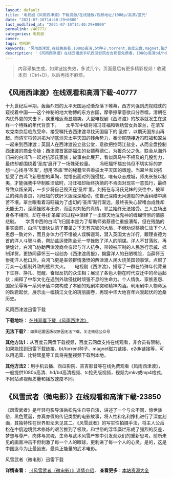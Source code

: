 ```yaml
---
layout: default
title: '电视剧《风雨西津渡》下载资源/在线播放/视频地址/1080p/高清/蓝光'
date: "2021-07-10T14:40:29+0800"
last_modified_at: "2021-07-10T14:40:29+0800"
permalink: /40777/
categories: 电视剧
cover:
tags: 电视剧
keywords: '风雨西津渡,在线免费看,1080p高清,bt种子,torrent,百度云盘,magnet,磁力链,迅雷下载资源'
description: '《风雨西津渡》在线云播放手机西瓜影院吉吉影音免费看，1080p高清bd/hd未删减完整版和tc抢先枪版，mkv/mp4格式，附带bt/torrent种子、magnet/磁力链、百度云盘、网盘资源迅雷下载链接'
---
```


>内容采集生成，如果链接失效，多试几个，页面最后有更多精彩视频！收藏本页（Ctrl+D)，以后再找不麻烦。


## 《风雨西津渡》在线观看和高清下载-40777

十九世纪后半期，轰轰烈烈的太平天国运动渐渐落下帷幕，西方列强则虎视眈眈的窥视着中国——这个神秘的地大物博的东方古国，摩拳擦掌意欲瓜分吞噬。清朝在内忧外患的夹击下，疾重难返渐显颓势。大型电视剧《西津渡》的故事就发生在这样一个特殊的年代背景下。　　太平军中级将领冯旺福和锦绣营女兵翠兰，在清军攻克南京后临危受命，接受嘱托去西津渡寻找天国留下的&lsquo;圣库’，以期天国东山再起。而清军将领刘拓为彻底消灭太平天国的残余势力，奉命尾随接近冯旺福和翠兰一起来到西津渡；英国人在西津渡设立盐公堂，意欲把控两江盐业，从而全盘控制西津渡的商业命脉；西津渡首富邵福生的女婿蔡德仁，为报杀父之仇，联合从海外归来的白鸿飞一起对抗邵氏家族；故事由此展开，看似风马牛不相及的几股势力，最终却都围绕着‘圣库’展开了一场殊死较量。　　冯旺福怀揣宏伟但不切实际的梦想一心找寻&lsquo;圣库’，想用&lsquo;圣库’里的秘籍宝典重振太平天国的辉煌。当翠兰和刘拓接受了白鸿飞新思想的熏陶，觉悟出面对列强侵扰，唯有众志成城，师夷长技以制夷，才能强我中华制胜溃敌时，冯旺福却始终执拗的不肯面对现实一意孤行，最终导致众叛亲离，一步步将自己毁灭在‘圣库’里。刘拓在与冯氏兄妹的交往中，被翠兰的纯真善良，冯旺福的侠肝义胆深深触动，使自己深陷无间道般的矛盾纠结中痛苦不堪。翠兰眼看着冯旺福为了虚幻的‘圣库’渐行渐远，最终丧失心智嗜血成性却无能无力，深感挫败与无奈，而面对刘拓的真情，翠兰始终无法接受。三人立场出身各不相同，却在寻找‘圣库’的过程中演绎了一出惊天地泣鬼神的缠绵悱恻的情感悲剧。　　学贯中西的白鸿飞归国本是为了帮助师弟蔡德仁重振漕帮，但在残酷的事实面前，白鸿飞很快认清了覆巢之下无有完卵的大局，不但劝说蔡德仁放下个人恩怨一致对外，而且身体力行不惜被人误解谩骂，潜入英国太古洋行，跟理查德为首的洋人斗智斗勇，帮助盐运使陈金元一举挫败了洋人的阴谋。洋人不甘落败，再使诡计，白鸿飞协助西津渡商会奋起与洋人抗争，带领被压制的人民游行示威、抵制洋货，更协同薛怀玉一起创办《西津渡周报》，揭露洋人的丑陋嘴脸，当薛怀玉惨死洋人枪口后，白鸿飞更是率领群情激愤的西津渡人民火烧英国领事馆，点燃了万众一心抵制外敌的熊熊大火。　　电视剧《西津渡》，描写了一群在特殊年代背景下生存、挣扎、觉醒、奋起反抗的众生相；展现了各色人物在时代变迁中的命运起伏；阐释了中华文化在遇到外敌侵扰时顽强不息的生命力。个人情仇、家族恩怨、国家荣辱等一系列矛盾冲突构成了本剧的戏剧冲突和精神内涵。利用剧中人物命运的跌宕起伏，展示出一幅镇江文化的瑰丽画卷，再现中华大地百年兴衰起伏的沧桑历史。


风雨西津渡迅雷下载

**下载地址**： [在线观看下载 《风雨西津渡》](https://www.993dy.com//vod-detail-id-11559.html) 


**无法下载?**：`如果迅雷因版权原因无法下载，关注微信公众号 `

**其他方法1**：从百度云网盘下载视频，百度云网盘支持在线观看，非会员有限制，如果能找到迅雷下载链接、bt/torrent种子、magnet磁力链接、e2dk链接等，可以用迅雷、比特彗星等工具将完整视频下载到本地。

**其他方法2**：用手机云播、西瓜影院、吉吉影音等在线免费观看《风雨西津渡》，一般提供1080p高清、hd/bd高清视频、tc抢先版视频，视频为mkv或mp4格式，不同站点视频质量和播放速度不同。


## 《风雪武者（微电影）》在线观看和高清下载-23850

《风雪武者》是年轻电影导演岳松先生自导自演，讲述了一个与众不同，惊世骇俗，黑色荒诞，亦真亦假的传记类型的电影故事，将人性和名利挣扎进行了深度刻画，其独特性在世界影坛未见其二。《风雪武者》的写实性拍摄手法，将主人公岳松在中俄边境武术修炼的艰苦推到了极致，和世俗的浮华糜烂形成了强烈的反差，梦想与尊严，肉体与灵魂，生命与武术风雪严寒中引发观众们的重新思考。前所未见的画面冲击不但刺激了每一个人的眼球，更刺进了每一个人的心灵。是的，这是中国迄今为止最励志，最具正能量的武术电影。</p>


风雪武者（微电影）迅雷下载

**详情查看**： [《风雪武者（微电影）》详情介绍](/movie/23850/)， **查看更多**：[本站资源大全](/movie/t/all/)

